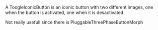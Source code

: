 A ToogleIconicButton is an iconic button with two different images, one when the button is activated, one when it is desactivated.Not really usefull since there is PluggableThreePhaseButtonMorph